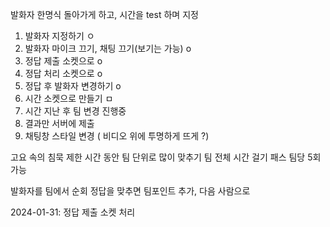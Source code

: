 발화자 한명식 돌아가게 하고, 시간을 test 하며 지정

1. 발화자 지정하기 ㅇ
2. 발화자 마이크 끄기, 채팅 끄기(보기는 가능) o
3. 정답 제출 소켓으로 o
4. 정답 처리 소켓으로 o
5. 정답 후 발화자 변경하기 o
6. 시간 소켓으로 만들기 ㅁ
7. 시간 지난 후 팀 변경 진행중
8. 결과만 서버에 제출
9. 채팅창 스타일 변경 ( 비디오 위에 투명하게 뜨게 ?)

고요 속의 침묵
제한 시간 동안 팀 단위로 많이 맞추기
팀 전체 시간 걸기
패스 팀당 5회 가능

발화자를 팀에서 순회
정답을 맞추면 팀포인트 추가, 다음 사람으로

2024-01-31: 정답 제출 소켓 처리
